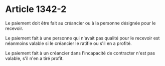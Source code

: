 # Article 1342-2

<p>Le paiement doit être fait au créancier ou à la personne désignée pour le recevoir.</p><p>Le paiement fait à une personne qui n'avait pas qualité pour le recevoir est néanmoins valable si le créancier le ratifie ou s'il en a profité.</p><p>Le paiement fait à un créancier dans l'incapacité de contracter n'est pas valable, s'il n'en a tiré profit.</p>